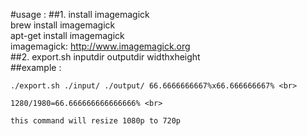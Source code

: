 #usage :
##1.  install imagemagick <br>
 brew install imagemagick <br>
 apt-get install imagemagick <br>
 imagemagick: http://www.imagemagick.org <br>
##2.  export.sh inputdir outputdir widthxheight<br>
##example :<br>

    ./export.sh ./input/ ./output/ 66.6666666667%x66.666666667% <br>

    1280/1980=66.666666666666666% <br>

    this command will resize 1080p to 720p  





